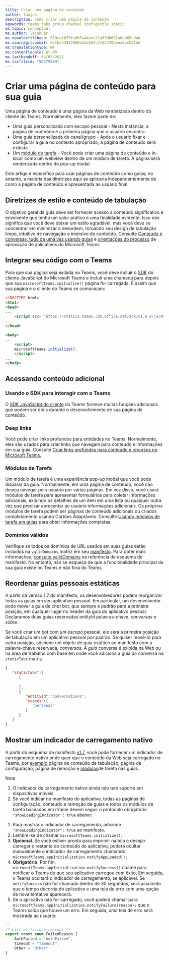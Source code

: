 ```yaml
---
title: Criar uma página de conteúdo
author: laujan
description: como criar uma página de conteúdo
keywords: teams tabs group channel configurble static
ms.topic: conceptual
ms.author: lajanuar
ms.openlocfilehash: 619ca1079fcdb5a44eec2fa63d6687a0eb65cd4d
ms.sourcegitcommit: 9cfbc44912980a33d2d7c7c85739aeea6ccb41de
ms.translationtype: MT
ms.contentlocale: pt-BR
ms.lasthandoff: 03/05/2021
ms.locfileid: "50479869"
---
```

# <a name="create-a-content-page-for-your-tab"></a>Criar uma página de conteúdo para sua guia

Uma página de conteúdo é uma página da Web renderizada dentro do cliente do Teams. Normalmente, eles fazem parte de:

* Uma guia personalizada com escopo pessoal - Nesta instância, a página de conteúdo é a primeira página que o usuário encontra.
* Uma guia personalizada de canal/grupo - Após o usuário fixar e configurar a guia no contexto apropriado, a página de conteúdo será exibida.
* Um [módulo de tarefa](~/task-modules-and-cards/what-are-task-modules.md) - Você pode criar uma página de conteúdo e in-locar como um webview dentro de um módulo de tarefa. A página será renderizada dentro do pop-up modal.

Este artigo é específico para usar páginas de conteúdo como guias; no entanto, a maioria das diretrizes aqui se aplicaria independentemente de como a página de conteúdo é apresentada ao usuário final.

## <a name="tab-content-and-style-guidelines"></a>Diretrizes de estilo e conteúdo de tabulação

O objetivo geral da guia deve ser fornecer acesso a conteúdo significativo e envolvente que tenha um valor prático e uma finalidade evidente. Isso não significa que você deve deixar um estilo agradável, mas você deve se concentrar em minimizar a desordem, tornando seu design de tabulação limpo, intuitivo de navegação e imersivo de conteúdo. Consulte [Conteúdo e conversas, tudo de uma vez usando guias](~/tabs/design/tabs.md) e [orientações do processo](~/concepts/deploy-and-publish/appsource/prepare/frequently-failed-cases.md) de aprovação de aplicativos do Microsoft Teams

## <a name="integrate-your-code-with-teams"></a>Integrar seu código com o Teams

Para que sua página seja exibida no Teams, você deve incluir o [SDK](/javascript/api/overview/msteams-client?view=msteams-client-js-latest) do cliente JavaScript do Microsoft Teams e incluir uma chamada para depois que sua `microsoftTeams.initialize()` página for carregada. É assim que sua página e o cliente do Teams se comunicam:

```html
<!DOCTYPE html>
<html>
<head>
...
    <script src= 'https://statics.teams.cdn.office.net/sdk/v1.6.0/js/MicrosoftTeams.min.js'></script>
...
</head>

<body>
...
    <script>
    microsoftTeams.initialize();
    </script>
...
</body>
```

## <a name="accessing-additional-content"></a>Acessando conteúdo adicional

### <a name="using-the-sdk-to-interact-with-teams"></a>Usando o SDK para interagir com o Teams

O [SDK JavaScript do cliente](~/tabs/how-to/using-teams-client-sdk.md) do Teams fornece muitas funções adicionais que podem ser úteis durante o desenvolvimento de sua página de conteúdo.

### <a name="deep-links"></a>Deep links

Você pode criar links profundos para entidades no Teams. Normalmente, eles são usados para criar links que navegam para conteúdo e informações em sua guia. Consulte [Criar links profundos para conteúdo e recursos no Microsoft Teams.](~/concepts/build-and-test/deep-links.md)

### <a name="task-modules"></a>Módulos de Tarefa

Um módulo de tarefa é uma experiência pop-up modal que você pode disparar da guia. Normalmente, em uma página de conteúdo, você não deseja navegar pelo usuário por várias páginas. Em vez disso, você usará módulos de tarefa para apresentar formulários para coletar informações adicionais, exibindo os detalhes de um item em uma lista ou qualquer outra vez que precisar apresentar ao usuário informações adicionais. Os próprios módulos de tarefa podem ser páginas de conteúdo adicionais ou criados completamente usando Cartões Adaptáveis. Consulte [Usando módulos de tarefa em guias](~/task-modules-and-cards/task-modules/task-modules-tabs.md) para obter informações completas.

### <a name="valid-domains"></a>Domínios válidos

Verifique se todos os domínios de URL usados em suas guias estão incluídos na `validDomains` matriz em seu [manifesto](~/concepts/build-and-test/apps-package.md). Para obter mais informações, [consulte validDomains](~/resources/schema/manifest-schema.md#validdomains) na referência de esquema de manifesto. No entanto, não se esqueça de que a funcionalidade principal da sua guia existe no Teams e não fora do Teams.

## <a name="reorder-static-personal-tabs"></a>Reordenar guias pessoais estáticas

A partir da versão 1.7 do manifesto, os desenvolvedores podem reorganizar todas as guias em seu aplicativo pessoal. Em particular, um desenvolvedor pode mover a guia de *chat* bot, que sempre é padrão para a primeira posição, em qualquer lugar no header da guia do aplicativo pessoal. Declaramos duas guias reservadas entityId palavras-chave, *conversas* e *sobre*.

Se você criar um bot com *um escopo* pessoal, ele será a primeira posição de tabulação em um aplicativo pessoal por padrão. Se quiser movê-lo para outra posição, adicione um objeto de guia estático ao manifesto com a palavra-chave reservada, *conversas*. A *guia* conversa é exibida na Web ou na área de trabalho com base em onde você adiciona a guia *de* conversa na `staticTabs` matriz. 

```json
{
   "staticTabs":[
      {
         
      },
      {
         "entityId":"conversations",
         "scopes":[
            "personal"
         ]
      }
   ]
}
```

## <a name="show-a-native-loading-indicator"></a>Mostrar um indicador de carregamento nativo

A partir do esquema de manifesto [v1.7](../../../resources/schema/manifest-schema.md), você pode fornecer um indicador de carregamento nativo onde quer que o conteúdo da Web seja carregado no Teams, por [exemplo,](#integrate-your-code-with-teams)página de conteúdo de tabulação, [](configuration-page.md)página de configuração, [](removal-page.md) página de remoção e [módulos](../../../task-modules-and-cards/task-modules/task-modules-tabs.md)de tarefa nas guias . [](../../../resources/schema/manifest-schema.md#showloadingindicator)

> [!NOTE]
> 1. O indicador de carregamento nativo ainda não tem suporte em dispositivos móveis.
> 2. Se você indicar no manifesto do aplicativo, todas as páginas de configuração, conteúdo e remoção de guias e todos os módulos de tarefa baseados em iframe devem seguir o protocolo obrigatório  `"showLoadingIndicator : true`  abaixo:


1. Para mostrar o indicador de carregamento, adicione `"showLoadingIndicator": true` ao manifesto. 
2. Lembre-se de chamar `microsoftTeams.initialize();` .
3. **Opcional**. Se você estiver pronto para imprimir na tela e desejar carregar o restante do conteúdo do aplicativo, poderá ocultar manualmente o indicador de carregamento chamando `microsoftTeams.appInitialization.notifyAppLoaded();`
4. **Obrigatório**. Por fim, `microsoftTeams.appInitialization.notifySuccess()` chame para notificar o Teams de que seu aplicativo carregou com êxito. Em seguida, o Teams ocultará o indicador de carregamento, se aplicável. Se  `notifySuccess`  não for chamado dentro de 30 segundos, será assumido que o tempo decorria do aplicativo e uma tela de erro com uma opção de nova tentativa aparecerá.
5. Se o aplicativo não for carregado, você poderá chamar para `microsoftTeams.appInitialization.notifyFailure(reason);` que o Teams saiba que houve um erro. Em seguida, uma tela de erro será mostrada ao usuário:

```typescript
``
/* List of failure reasons */
export const enum FailedReason {
    AuthFailed = "AuthFailed",
    Timeout = "Timeout",
    Other = "Other"
}
```
>
